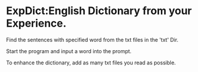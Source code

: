 # ExpDict:English **Dict**ionary from your **Exp**erience.

Find the sentences with specified word from the txt files in the 'txt' Dir. 

Start the program and input a word into the prompt.

To enhance the dictionary, add as many txt files you read as possible. 